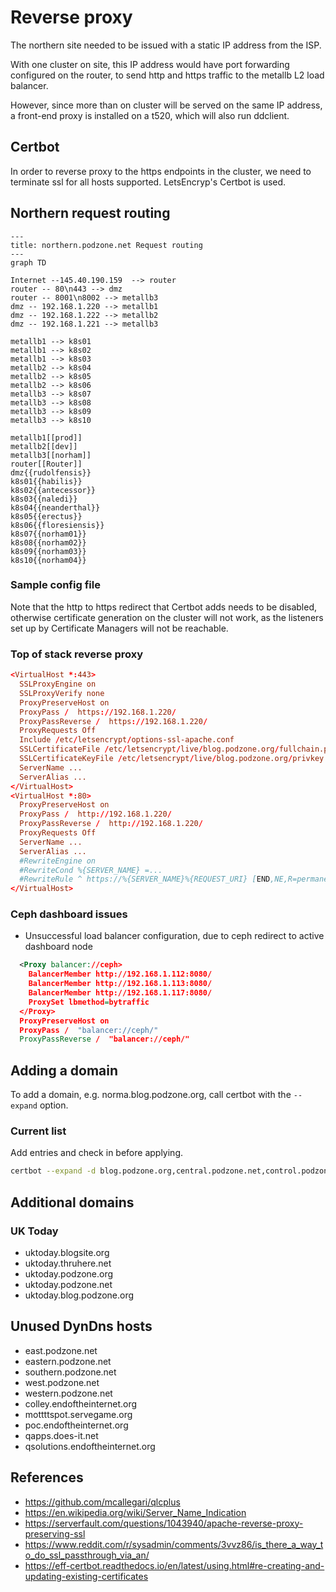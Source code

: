 # Reverse proxy

The northern site needed to be issued with a static IP address from the ISP.

With one cluster on site, this IP address would have port forwarding configured on the router, to send http and https traffic to the metallb L2 load balancer.

However, since more than on cluster will be served on the same IP address, a front-end proxy is installed on a t520, which will also run ddclient.

## Certbot

In order to reverse proxy to the https endpoints in the cluster, we need to terminate ssl for all hosts supported. LetsEncryp's Certbot is used.

## Northern request routing

```mermaid
---
title: northern.podzone.net Request routing
---
graph TD

Internet --145.40.190.159  --> router
router -- 80\n443 --> dmz
router -- 8001\n8002 --> metallb3
dmz -- 192.168.1.220 --> metallb1
dmz -- 192.168.1.222 --> metallb2
dmz -- 192.168.1.221 --> metallb3

metallb1 --> k8s01
metallb1 --> k8s02
metallb1 --> k8s03
metallb2 --> k8s04
metallb2 --> k8s05
metallb2 --> k8s06
metallb3 --> k8s07
metallb3 --> k8s08
metallb3 --> k8s09
metallb3 --> k8s10

metallb1[[prod]]
metallb2[[dev]]
metallb3[[norham]]
router[[Router]]
dmz{{rudolfensis}}
k8s01{{habilis}}
k8s02{{antecessor}}
k8s03{{naledi}}
k8s04{{neanderthal}}
k8s05{{erectus}}
k8s06{{floresiensis}}
k8s07{{norham01}}
k8s08{{norham02}}
k8s09{{norham03}}
k8s10{{norham04}}
```

### Sample config file

Note that the http to https redirect that Certbot adds needs to be disabled, otherwise certificate generation on the cluster will not work, as the listeners set up by Certificate Managers will not be reachable.

### Top of stack reverse proxy


```conf
<VirtualHost *:443>
  SSLProxyEngine on
  SSLProxyVerify none
  ProxyPreserveHost on
  ProxyPass /  https://192.168.1.220/
  ProxyPassReverse /  https://192.168.1.220/
  ProxyRequests Off
  Include /etc/letsencrypt/options-ssl-apache.conf
  SSLCertificateFile /etc/letsencrypt/live/blog.podzone.org/fullchain.pem
  SSLCertificateKeyFile /etc/letsencrypt/live/blog.podzone.org/privkey.pem
  ServerName ...
  ServerAlias ...
</VirtualHost>
<VirtualHost *:80>
  ProxyPreserveHost on
  ProxyPass /  http://192.168.1.220/
  ProxyPassReverse /  http://192.168.1.220/
  ProxyRequests Off
  ServerName ...
  ServerAlias ...
  #RewriteEngine on
  #RewriteCond %{SERVER_NAME} =...
  #RewriteRule ^ https://%{SERVER_NAME}%{REQUEST_URI} [END,NE,R=permanent]
</VirtualHost>
```

### Ceph dashboard issues

- Unsuccessful load balancer configuration, due to ceph redirect to active dashboard node

```xml
  <Proxy balancer://ceph>
    BalancerMember http://192.168.1.112:8080/
    BalancerMember http://192.168.1.113:8080/
    BalancerMember http://192.168.1.117:8080/
    ProxySet lbmethod=bytraffic
  </Proxy>
  ProxyPreserveHost on
  ProxyPass /  "balancer://ceph/"
  ProxyPassReverse /  "balancer://ceph/"
```

## Adding a domain

To add a domain, e.g. norma.blog.podzone.org, call certbot with the `--expand` option.

### Current list

Add entries and check in before applying.

```bash
certbot --expand -d blog.podzone.org,central.podzone.net,control.podzone.net,dev.podzone.net,prod.podzone.net,docs.podzone.net,gymyc.podzone.net,musings.thruhere.net,north.podzone.net,northern.podzone.net,wordpress.podzone.org,adam.blog.podzone.org,charles.blog.podzone.org,motttt.blog.podzone.org,dbgui.dev.podzone.net,norma.blog.podzone.org,uktoday.blogsite.org,uktoday.thruhere.net,uktoday.podzone.org,uktoday.podzone.net,uktoday.blog.podzone.org,ceph.northern.podzone.net,radio.thruhere.net,www.radio.thruhere.net,console.thruhere.net,dj.radio.thruhere.net,master.radio.thruhere.net,www.radio.thruhere.net,console.thruhere.net,dj.radio.thruhere.net,master.radio.thruhere.net,www.asazimusic.com,asazimusic.com,dialplus44.com,www.dialplus44.com,dialplus44.uk,www.dialplus44.uk,projecttoolkit.co.uk,project-tech.co.uk,www.jam.radio.fm,jam.radio.fm,console.jam.radio.fm,uk2day.online,www.uk2day.online
```

## Additional domains

### UK Today

- uktoday.blogsite.org
- uktoday.thruhere.net
- uktoday.podzone.org
- uktoday.podzone.net
- uktoday.blog.podzone.org

## Unused DynDns hosts

- east.podzone.net
- eastern.podzone.net
- southern.podzone.net
- west.podzone.net
- western.podzone.net
- colley.endoftheinternet.org
- mottttspot.servegame.org
- poc.endoftheinternet.org
- qapps.does-it.net
- qsolutions.endoftheinternet.org

## References

- <https://github.com/mcallegari/qlcplus>
- <https://en.wikipedia.org/wiki/Server_Name_Indication>
- <https://serverfault.com/questions/1043940/apache-reverse-proxy-preserving-ssl>
- <https://www.reddit.com/r/sysadmin/comments/3vvz86/is_there_a_way_to_do_ssl_passthrough_via_an/>
- <https://eff-certbot.readthedocs.io/en/latest/using.html#re-creating-and-updating-existing-certificates>
